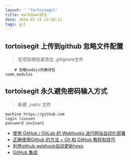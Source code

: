 ```yaml
---
layout: '''tortoisegit'
title: markdown语法'
date: 2016-05-15 22:58:11
tags: git
---
```

## tortoisegit 上传到github 忽略文件配置
> 在项目根目录添加  .gitignore文件
```
    # 忽略nodejs的模块包
node_modules
```

## tortoisegit 永久避免密码输入方式

>新建 _netrc 文件

```
machine https://github.com
login liuxsen
password zou1san1
```

+ [使用 GitHub / GitLab 的 Webhooks 进行网站自动化部署](http://www.lovelucy.info/auto-deploy-website-by-webhooks-of-github-and-gitlab.html)
+ [正确使用Github 的方法 + Git 和 GitHub 教程和技巧](https://segmentfault.com/a/1190000004260265)
+ [利用github webhook自动更新hexo](http://blog.liaol.net/2015/06/use-github-webhooks-to-deploy-hexo/)
+ [GitHub 集成](http://www.chengweiyang.cn/gitbook/gitbook.com/config/github.html)